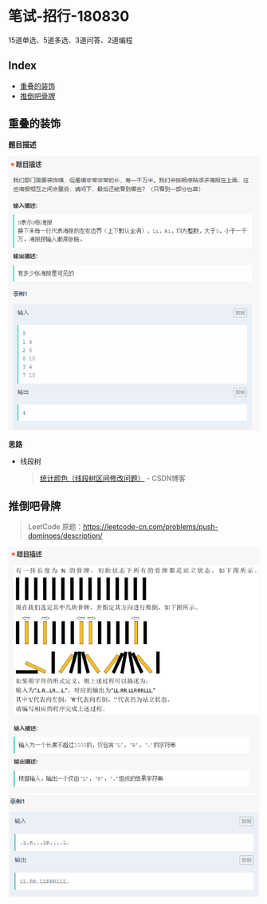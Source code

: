 笔试-招行-180830
===
15道单选、5道多选、3道问答、2道编程

Index
---
<!-- TOC -->

- [重叠的装饰](#重叠的装饰)
- [推倒吧骨牌](#推倒吧骨牌)

<!-- /TOC -->

## 重叠的装饰

**题目描述**
  <div align="center"><img src="../assets/TIM截图20180830195819.png" height="" /></div>

**思路**
- 线段树
  > [统计颜色（线段树区间修改问题）](https://blog.csdn.net/bao___zi/article/details/80154839) - CSDN博客 


## 推倒吧骨牌
> LeetCode 原题：https://leetcode-cn.com/problems/push-dominoes/description/
  <div align="center"><img src="../assets/TIM截图20180830195912.png" height="" /></div>
  <div align="center"><img src="../assets/TIM截图20180830195925.png" height="" /></div>


